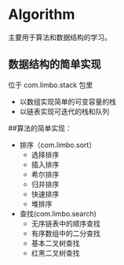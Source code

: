 # Algorithm

主要用于算法和数据结构的学习。

## 数据结构的简单实现
位于 com.limbo.stack 包里

* 以数组实现简单的可变容量的栈
* 以链表实现可迭代的栈和队列

##算法的简单实现：


* 排序（com.limbo.sort）
  - 选择排序
  - 插入排序
  - 希尔排序
  - 归并排序
  - 快速排序
  - 堆排序
* 查找(com.limbo.search)
  - 无序链表中的顺序查找
  - 有序数组中的二分查找
  - 基本二叉树查找
  - 红黑二叉树查找
